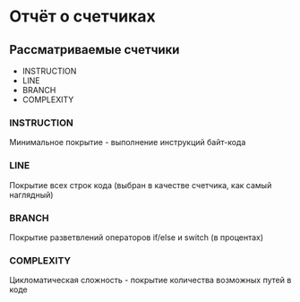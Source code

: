 # Отчёт о счетчиках

## Рассматриваемые счетчики
* INSTRUCTION
* LINE 
* BRANCH 
* COMPLEXITY

### INSTRUCTION
Минимальное покрытие - выполнение инструкций байт-кода

### LINE
Покрытие всех строк кода (выбран в качестве счетчика, как самый наглядный)

### BRANCH 
Покрытие разветвлений операторов if/else и switch (в процентах)

### COMPLEXITY
Цикломатическая сложность - покрытие количества возможных путей в коде 
